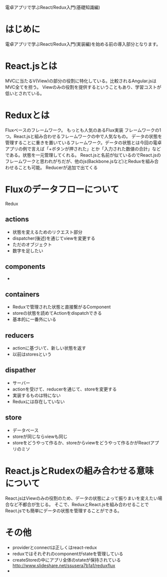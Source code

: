 電卓アプリで学ぶReact/Redux入門(基礎知識編)
# はじめに
電卓アプリで学ぶReact/Redux入門(実装編)を始める前の導入部分となります。

# React.jsとは
MVCに当たるV(View)の部分の役割に特化している。比較されるAngular.jsはMVC全てを担う。
Viewのみの役割を提供するということもあり、学習コストが低いとされている。

# Reduxとは
Fluxベースのフレームワーク。
もっとも人気のあるFlux実装
フレームワークの1つ。React.jsと組み合わせるフレームワークの中で人気なもの。
データの状態を管理することに重きを置いているフレームワーク。データの状態とは今回の電卓アプリの例で言えば「+ボタンが押された」とか「入力された数値の合計」などである。状態を一元管理してくれる。
React.jsと名前が似ているのでReact.jsのフレームワークと思われがちだが、他のjs(Backbone.jsなど)とReduxを組み合わせることも可能。
Reducerが追加で出てくる

# Fluxのデータフローについて
Redux

## actions
- 状態を変えるためのリクエスト部分
- dispatcher(後述)を通じてviewを変更する
- ただのオブジェクト
- 数字を足したい

## components
-

## containers
- Reduxで管理された状態と直接繋がるComponent
- storeの状態を読めてActionをdispatchできる
- 基本的に一番外にいる

## reducers
- actionに基づいて、新しい状態を返す
- 以前はstoresという

## dispather
- サーバー
- actionを受けて、reducerを通じて、storeを変更する
- 実装するものは特にない
- Reduxには存在していない

## store
- データベース
- storeが同じならviewも同じ
- storeをどうやって作るか、storeからviewをどうやって作るかがReactアプリのミソ

# React.jsとRudexの組み合わせる意味について
React.jsはViewのみの役割のため、データの状態によって振りまいを変えたい場合など不都合が生じる。
そこで、ReduxとReact.jsを組み合わせることでReact.jsでも簡単にデータの状態を管理することができる。


# その他
- providerとconnectは正しくはreact-redux
- reduxではそれぞれのcomponentがstateを管理している
- createStoreの中にアプリ全体のstateが保持されている
http://www.slideshare.net/ssusera7b1a1/reduxflux
-
